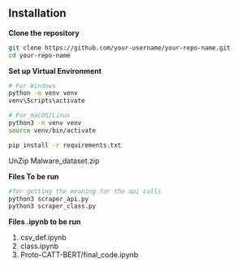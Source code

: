 ## Installation

**Clone the repository**

```sh
git clone https://github.com/your-username/your-repo-name.git
cd your-repo-name
```

**Set up Virtual Environment**

```sh
# For Windows
python -m venv venv
venv\Scripts\activate

# For macOS/Linux
python3 -m venv venv
source venv/bin/activate

pip install -r requirements.txt
```
UnZip Malware_dataset.zip

**Files To be run**

```sh
#for getting the meaning for the api calls
python3 scraper_api.py
python3 scraper_class.py
```

**Files .ipynb to be run**
 1. csv_def.ipynb
 2. class.ipynb
 3. Proto-CATT-BERT/final_code.ipynb



